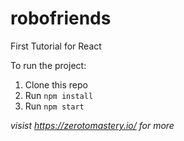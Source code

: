# robofriends

First Tutorial for React

To run the project:

1. Clone this repo
2. Run `npm install`
3. Run `npm start`

_visist https://zerotomastery.io/ for more_
